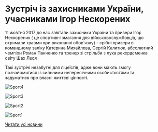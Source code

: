 # Зустріч із захисниками України, учасниками Ігор Нескорених

11 жовтня 2017 до нас завітали захисники України та призери Ігор Нескорених ( це спортивні змагання для військовослужбовців, що отримали травми при виконанні обов'язку) - срібні призери в командному заліку Катерина Михайлова, Сергій Калитюк, абсолютний чемпіон Роман Панченко та тренер зі стрільби з лука рекордсменка світу Шах Леся

Такі зустрічі незабутні для ліцеїстів, адже вони мають змогу познайомитися із сильними непересічними особистостями та задуматися про власні життєві цінності.

![Sport4](/images/blog/зустріч-із-захисниками-україни-учасниками-ігор/sport4.jpg)

![Sport3](/images/blog/зустріч-із-захисниками-україни-учасниками-ігор/sport3.jpg)

![Sport2](/images/blog/зустріч-із-захисниками-україни-учасниками-ігор/sport2.jpg)

![Sport1](/images/blog/зустріч-із-захисниками-україни-учасниками-ігор/sport1.jpg)

[Читати усі новини](/news)
